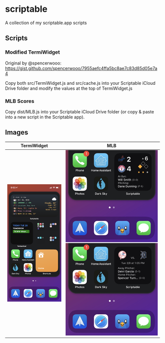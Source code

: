 # scriptable

A collection of my scriptable.app scripts

## Scripts

### Modified TermiWidget

Original by @spencerwooo: https://gist.github.com/spencerwooo/7955aefc4ffa5bc8ae7c83d85d05e7a4

Copy both src/TermiWidget.js and src/cache.js into your Scriptable iCloud Drive folder and modify the values at the top of TermiWidget.js

### MLB Scores

Copy dist/MLB.js into your Scriptable iCloud Drive folder (or copy & paste into a new script in the Scriptable app).

## Images

TermiWidget            |  MLB
:-------------------------:|:-------------------------:
![](images/termiwidget.png) |  <img src="images/mlb-expanded-0.jpg" width="400"><img src="images/mlb-expanded-1.jpg" width="400">

